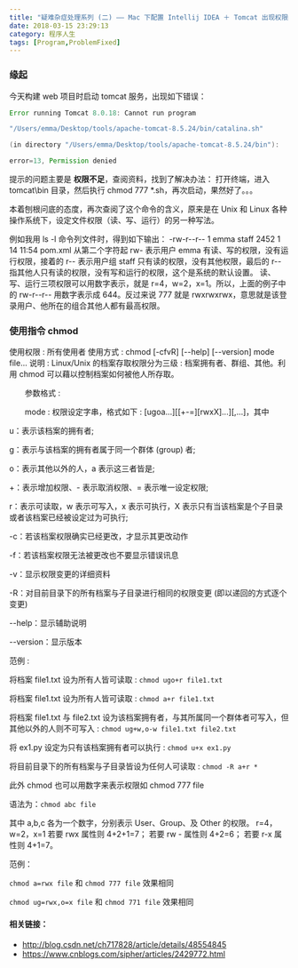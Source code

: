 ```yaml
---
title: "疑难杂症处理系列 (二) —— Mac 下配置 Intellij IDEA ＋ Tomcat 出现权限问题的解决办法"
date: 2018-03-15 23:29:13
category: 程序人生
tags: [Program,ProblemFixed]
---
```


### 缘起 

今天构建 web 项目时启动 tomcat 服务，出现如下错误：

```java
Error running Tomcat 8.0.18: Cannot run program 

"/Users/emma/Desktop/tools/apache-tomcat-8.5.24/bin/catalina.sh" 

(in directory "/Users/emma/Desktop/tools/apache-tomcat-8.5.24/bin"): 

error=13, Permission denied
```

提示的问题主要是 **权限不足**，查阅资料，找到了解决办法：
打开终端，进入 tomcat\bin 目录，然后执行 chmod 777 *.sh，再次启动，果然好了。。。

本着刨根问底的态度，再次查阅了这个命令的含义，原来是在 Unix 和 Linux 各种操作系统下，设定文件权限（读、写、运行）的另一种写法。

例如我用 ls -l 命令列文件时，得到如下输出：
-rw-r--r--  1 emma  staff  2452  1 14 11:54 pom.xml
从第二个字符起 rw- 表示用户 emma 有读、写的权限，没有运行权限，接着的 r-- 表示用户组 staff 只有读的权限，没有其他权限，最后的 r-- 指其他人只有读的权限，没有写和运行的权限，这个是系统的默认设置。
读、写、运行三项权限可以用数字表示，就是 r=4，w=2，x=1。所以，上面的例子中的 rw-r--r-- 用数字表示成 644。反过来说 777 就是 rwxrwxrwx，意思就是该登录用户、他所在的组合其他人都有最高权限。

### 使用指令 chmod

使用权限 : 所有使用者
使用方式 : chmod [-cfvR] [--help] [--version] mode file...
说明 : Linux/Unix 的档案存取权限分为三级 : 档案拥有者、群组、其他。利用 chmod 可以藉以控制档案如何被他人所存取。

　　参数格式 :

　　mode : 权限设定字串，格式如下 : [ugoa...][[+-=][rwxX]...][,...]，其中

u：表示该档案的拥有者;

g：表示与该档案的拥有者属于同一个群体 (group) 者;

o：表示其他以外的人，a 表示这三者皆是;

+：表示增加权限、- 表示取消权限、= 表示唯一设定权限;

r：表示可读取，w 表示可写入，x 表示可执行，X 表示只有当该档案是个子目录或者该档案已经被设定过为可执行;

-c：若该档案权限确实已经更改，才显示其更改动作

-f：若该档案权限无法被更改也不要显示错误讯息

-v：显示权限变更的详细资料

-R：对目前目录下的所有档案与子目录进行相同的权限变更 (即以递回的方式逐个变更)

--help：显示辅助说明

--version：显示版本

范例 : 

将档案 file1.txt 设为所有人皆可读取 :
`chmod ugo+r file1.txt`

将档案 file1.txt 设为所有人皆可读取 :
`chmod a+r file1.txt`

将档案 file1.txt 与 file2.txt 设为该档案拥有者，与其所属同一个群体者可写入，但其他以外的人则不可写入 :
`chmod ug+w,o-w file1.txt file2.txt`

将 ex1.py 设定为只有该档案拥有者可以执行 :
`chmod u+x ex1.py`

将目前目录下的所有档案与子目录皆设为任何人可读取 :
`chmod -R a+r *`

此外 chmod 也可以用数字来表示权限如 chmod 777 file

语法为：`chmod abc file`

其中 a,b,c 各为一个数字，分别表示 User、Group、及 Other 的权限。
r=4，w=2，x=1
若要 rwx 属性则 4+2+1=7；
若要 rw - 属性则 4+2=6；
若要 r-x 属性则 4+1=7。

范例：

`chmod a=rwx file` 和 `chmod 777 file` 效果相同

`chmod ug=rwx,o=x file` 和 `chmod 771 file` 效果相同



#### 相关链接：
- <a href="http://www.jianshu.com/p/q81RER" target="_blank">http://blog.csdn.net/ch717828/article/details/48554845</a>
- <a href="http://wowubuntu.com/markdown/" target="_blank">https://www.cnblogs.com/sipher/articles/2429772.html</a>